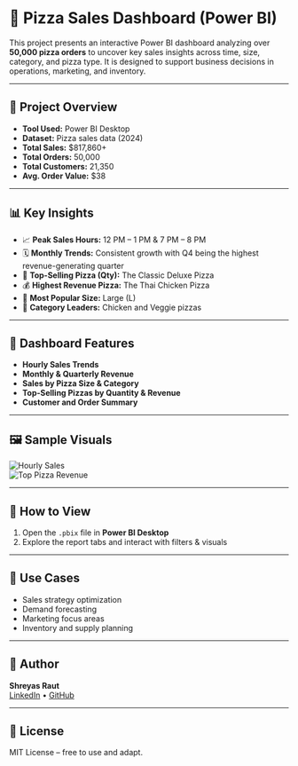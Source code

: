 # 🍕 Pizza Sales Dashboard (Power BI)

This project presents an interactive Power BI dashboard analyzing over **50,000 pizza orders** to uncover key sales insights across time, size, category, and pizza type. It is designed to support business decisions in operations, marketing, and inventory.

---

## 📌 Project Overview

- **Tool Used:** Power BI Desktop  
- **Dataset:** Pizza sales data (2024)  
- **Total Sales:** $817,860+  
- **Total Orders:** 50,000  
- **Total Customers:** 21,350  
- **Avg. Order Value:** $38  

---

## 📊 Key Insights

- 📈 **Peak Sales Hours:** 12 PM – 1 PM & 7 PM – 8 PM  
- 🗓️ **Monthly Trends:** Consistent growth with Q4 being the highest revenue-generating quarter  
- 🥇 **Top-Selling Pizza (Qty):** The Classic Deluxe Pizza  
- 💰 **Highest Revenue Pizza:** The Thai Chicken Pizza  
- 📏 **Most Popular Size:** Large (L)  
- 🍕 **Category Leaders:** Chicken and Veggie pizzas

---

## 📁 Dashboard Features

- **Hourly Sales Trends**
- **Monthly & Quarterly Revenue**
- **Sales by Pizza Size & Category**
- **Top-Selling Pizzas by Quantity & Revenue**
- **Customer and Order Summary**

---

## 🖼️ Sample Visuals

![Hourly Sales](visuals/hourly-sales.png)  
![Top Pizza Revenue](visuals/top-pizza-revenue.png)

---

## 🚀 How to View

1. Open the `.pbix` file in **Power BI Desktop**  
2. Explore the report tabs and interact with filters & visuals

---

## 💼 Use Cases

- Sales strategy optimization  
- Demand forecasting  
- Marketing focus areas  
- Inventory and supply planning

---

## 📌 Author

**Shreyas Raut**  
[LinkedIn](https://linkedin.com/in/yourprofile) • [GitHub](https://github.com/yourusername)

---

## 📄 License

MIT License – free to use and adapt.
